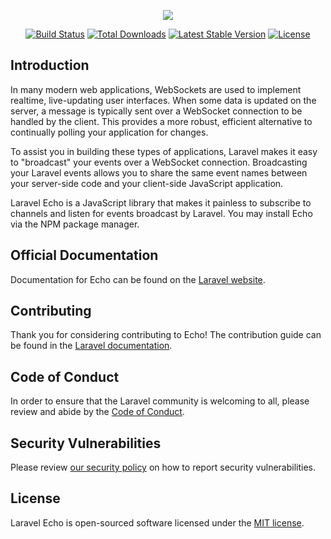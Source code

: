 <p align="center"><img src="https://laravel.com/assets/img/components/logo-echo.svg"></p>

<p align="center">
<a href="https://travis-ci.org/laravel/echo"><img src="https://travis-ci.org/laravel/echo.svg" alt="Build Status"></a>
<a href="https://www.npmjs.com/package/laravel-echo"><img src="https://img.shields.io/npm/dt/laravel-echo" alt="Total Downloads"></a>
<a href="https://www.npmjs.com/package/laravel-echo"><img src="https://img.shields.io/npm/v/laravel-echo" alt="Latest Stable Version"></a>
<a href="https://www.npmjs.com/package/laravel-echo"><img src="https://img.shields.io/npm/l/laravel-echo" alt="License"></a>
</p>

## Introduction

In many modern web applications, WebSockets are used to implement realtime, live-updating user interfaces. When some data is updated on the server, a message is typically sent over a WebSocket connection to be handled by the client. This provides a more robust, efficient alternative to continually polling your application for changes.

To assist you in building these types of applications, Laravel makes it easy to "broadcast" your events over a WebSocket connection. Broadcasting your Laravel events allows you to share the same event names between your server-side code and your client-side JavaScript application.

Laravel Echo is a JavaScript library that makes it painless to subscribe to channels and listen for events broadcast by Laravel. You may install Echo via the NPM package manager.

## Official Documentation

Documentation for Echo can be found on the [Laravel website](https://laravel.com/docs/broadcasting).

## Contributing

Thank you for considering contributing to Echo! The contribution guide can be found in the [Laravel documentation](https://laravel.com/docs/contributions).

## Code of Conduct

In order to ensure that the Laravel community is welcoming to all, please review and abide by the [Code of Conduct](https://laravel.com/docs/contributions#code-of-conduct).

## Security Vulnerabilities

Please review [our security policy](https://github.com/laravel/echo/security/policy) on how to report security vulnerabilities.

## License

Laravel Echo is open-sourced software licensed under the [MIT license](LICENSE.md).
